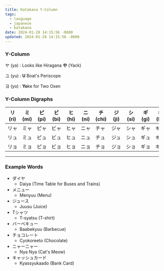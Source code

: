 ```yaml
---
title: Katakana Y-Column
tags:
  - language
  - japanese
  - katakana
date: 2024-01-28 14:15:56 -0600
updated: 2024-01-28 14:15:56 -0600
---
```


### Y-Column

ヤ (ya) : Looks like Hiragana **や** (Yack)

ユ (yu) : **U** Boat's Periscope

ヨ (yo) : **Yo**ke for Two Oxen

### Y-Column Digraphs

| リ　(ri) | ミ　(mi) | ピ　(pi) | ビ　(bi) | ヒ　(hi) | ニ　(ni) | チ　(chi) | ジ　(ji) | シ　(si) | ギ　(gi) | キ　(ki) |     |
| -------- | -------- | -------- | -------- | -------- | -------- | --------- | -------- | -------- | -------- | -------- | --- |
| リャ     | ミャ     | ピャ     | ビャ     | ヒャ     | ニャ     | チャ      | ジャ     | シャ     | ギャ     | キャ     | ヤ  |
| リュ     | ミュ     | ピュ     | ビュ     | ヒュ     | ニュ     | チュ      | ジュ     | シュ     | ギュ     | キュ     | ユ  |
| リョ     | ミョ     | ピョ     | ビョ     | ヒョ     | ニョ     | チョ      | ジョ     | ショ     | ギョ     | キョ     | ヨ  |

---

### Example Words

* ダイヤ
	* Daiya (Time Table for Buses and Trains)
* メニュー
	* Menyuu (Menu)
* ジュース
	* Juusu (Juice)
* Tシャツ
	* T-syatsu (T-shirt)
* バーベキュー
	* Baabekyuu (Barbecue)
* チョコレート
	* Cyokoreeto (Chocolate)
* ニャーニャー
	* Nya Nya (Cat's Meow)
* キャッシュカード
	* Kyassyukaado (Bank Card)
